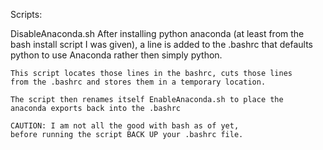 Scripts:

  DisableAnaconda.sh
    After installing python anaconda (at least from the bash
    install script I was given), a line is added to the .bashrc
    that defaults python to use Anaconda rather then simply python.

    This script locates those lines in the bashrc, cuts those lines
    from the .bashrc and stores them in a temporary location.

    The script then renames itself EnableAnaconda.sh to place the
    anaconda exports back into the .bashrc

    CAUTION: I am not all the good with bash as of yet,
    before running the script BACK UP your .bashrc file.
